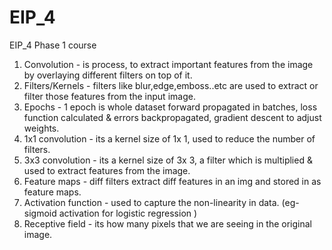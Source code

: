 # EIP_4
EIP_4 Phase 1 course 


1) Convolution  - is process, to extract important features from the image by overlaying different filters on top of it.
2) Filters/Kernels - filters like blur,edge,emboss..etc are used to extract or filter those features from the input image.
3) Epochs - 1 epoch is whole dataset forward propagated in batches, loss function calculated & errors backpropagated, gradient descent to adjust weights.
4) 1x1 convolution - its a kernel size of 1x 1, used to reduce the number of filters.
5) 3x3 convolution - its a kernel size of 3x 3, a filter which is multiplied & used to extract features from the image.
6) Feature maps - diff filters extract diff features in an img and stored in as feature maps.
7) Activation function - used to capture the non-linearity in data. (eg- sigmoid activation for logistic regression )
8) Receptive field - its how many pixels that we are seeing in the original image. 
